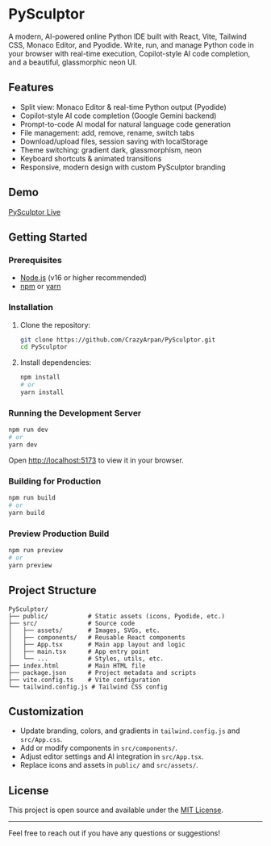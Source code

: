 # PySculptor

A modern, AI-powered online Python IDE built with React, Vite, Tailwind CSS, Monaco Editor, and Pyodide. Write, run, and manage Python code in your browser with real-time execution, Copilot-style AI code completion, and a beautiful, glassmorphic neon UI.

## Features
- Split view: Monaco Editor & real-time Python output (Pyodide)
- Copilot-style AI code completion (Google Gemini backend)
- Prompt-to-code AI modal for natural language code generation
- File management: add, remove, rename, switch tabs
- Download/upload files, session saving with localStorage
- Theme switching: gradient dark, glassmorphism, neon
- Keyboard shortcuts & animated transitions
- Responsive, modern design with custom PySculptor branding

## Demo
[PySculptor Live](https://your-demo-link.com/)

## Getting Started

### Prerequisites
- [Node.js](https://nodejs.org/) (v16 or higher recommended)
- [npm](https://www.npmjs.com/) or [yarn](https://yarnpkg.com/)

### Installation
1. Clone the repository:
   ```bash
   git clone https://github.com/CrazyArpan/PySculptor.git
   cd PySculptor
   ```
2. Install dependencies:
   ```bash
   npm install
   # or
   yarn install
   ```

### Running the Development Server
```bash
npm run dev
# or
yarn dev
```

Open [http://localhost:5173](http://localhost:5173) to view it in your browser.

### Building for Production
```bash
npm run build
# or
yarn build
```

### Preview Production Build
```bash
npm run preview
# or
yarn preview
```

## Project Structure
```
PySculptor/
├── public/           # Static assets (icons, Pyodide, etc.)
├── src/              # Source code
│   ├── assets/       # Images, SVGs, etc.
│   ├── components/   # Reusable React components
│   ├── App.tsx       # Main app layout and logic
│   ├── main.tsx      # App entry point
│   └── ...           # Styles, utils, etc.
├── index.html        # Main HTML file
├── package.json      # Project metadata and scripts
├── vite.config.ts    # Vite configuration
└── tailwind.config.js # Tailwind CSS config
```

## Customization
- Update branding, colors, and gradients in `tailwind.config.js` and `src/App.css`.
- Add or modify components in `src/components/`.
- Adjust editor settings and AI integration in `src/App.tsx`.
- Replace icons and assets in `public/` and `src/assets/`.

## License
This project is open source and available under the [MIT License](LICENSE).

---
Feel free to reach out if you have any questions or suggestions!
